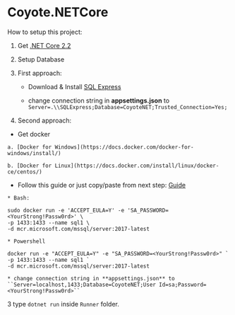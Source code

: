 # Coyote.NETCore


How to setup this project:

1. Get [.NET Core 2.2](https://dotnet.microsoft.com/download/dotnet-core/2.2)

2. Setup Database

 1. First approach: 
    * Download & Install [SQL Express](https://www.microsoft.com/pl-pl/sql-server/sql-server-editions-express)

    * change connection string in **appsettings.json** to ``Server=.\\SQLExpress;Database=CoyoteNET;Trusted_Connection=Yes;``

    

  2. Second approach:
  
   * Get docker

    a. [Docker for Windows](https://docs.docker.com/docker-for-windows/install/)

    b. [Docker for Linux](https://docs.docker.com/install/linux/docker-ce/centos/)

   * Follow this guide or just copy/paste from next step: [Guide](https://docs.microsoft.com/en-us/sql/linux/quickstart-install-connect-docker?view=sql-server-2017)

	* Bash:

	sudo docker run -e 'ACCEPT_EULA=Y' -e 'SA_PASSWORD=<YourStrong!Passw0rd>' \
	-p 1433:1433 --name sql1 \
	-d mcr.microsoft.com/mssql/server:2017-latest

	* Powershell

	docker run -e "ACCEPT_EULA=Y" -e "SA_PASSWORD=<YourStrong!Passw0rd>" `
	-p 1433:1433 --name sql1 `
	-d mcr.microsoft.com/mssql/server:2017-latest

    * change connection string in **appsettings.json** to ``Server=localhost,1433;Database=CoyoteNET;User Id=sa;Password=<YourStrong!Passw0rd>``

3 type ``dotnet run`` inside ``Runner`` folder.
